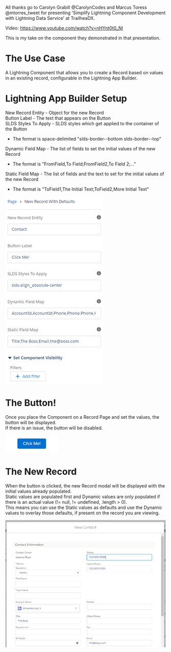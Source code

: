 
All thanks go to Carolyn Grabill @CarolynCodes and Marcus Toress @mtorres_tweet
for presenting 'Simplify Lightning Component Development with Lightning Data
Service' at TrailheaDX.  

Video: https://www.youtube.com/watch?v=nHYnt0t0_NI

This is my take on the component they demonstrated in that presentation.

# The Use Case
A Lightning Component that allows you to create a Record based on values in an
existing record, configurable in the Lightning App Builder.

# Lightning App Builder Setup
New Record Entity - Object for the new Record  
Button Label - The text that appears on the Button  
SLDS Styles To Apply - SLDS styles which get applied to the container of the Button
- The format is space-delimited "slds-border--bottom slds-border--top"  

Dynamic Field Map - The list of fields to set the initial values of the new Record
- The format is "FromField,To Field;FromField2,To Field 2;..."  

Static Field Map - The list of fields and the text to set for the initial values of the new Record
- The format is "ToField1,The Initial Text;ToField2,More Initial Text"  

![Setup Screen](./images/Setup.png?raw=true "Setup Screen")

# The Button!
Once you place the Component on a Record Page and set the values, the button
will be displayed.  
If there is an issue, the button will be disabled.

![Click Me Button](./images/ClickMe.png?raw=true "Click Me Button!")

# The New Record
When the button is clicked, the new Record modal will be displayed with the
initial values already populated.  
Static values are populated first and Dynamic values are only populated if
there is an actual value (!= null, != undefined, .length > 0).  
This means you can use the Static values as defaults and use the Dynamic values
to overlay those defaults, if present on the record you are viewing.

![Click Me Button](./images/NewRecordModal.png?raw=true "Click Me Button!")
